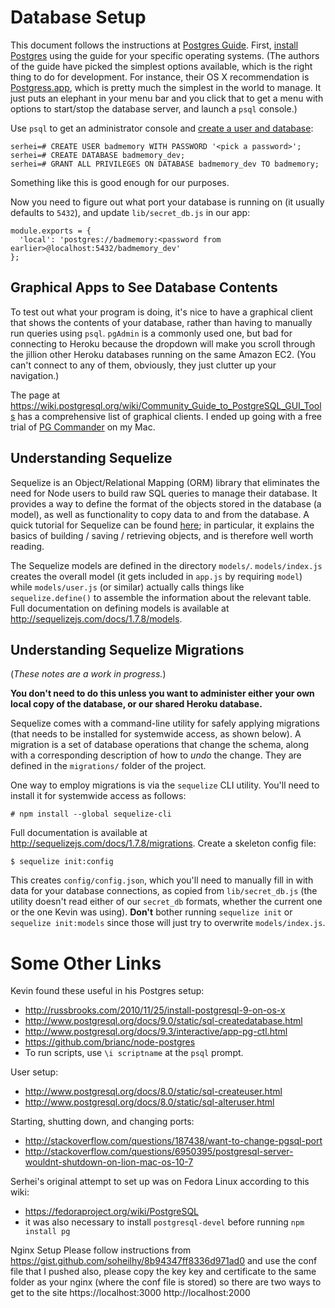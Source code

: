 # Database Setup

This document follows the instructions at [Postgres Guide](http://postgresguide.com/). First, [install Postgres](http://postgresguide.com/setup/install.html) using the guide for your specific operating systems. (The authors of the guide have picked the simplest options available, which is the right thing to do for development. For instance, their OS X recommendation is [Postgress.app](), which is pretty much the simplest in the world to manage. It just puts an elephant in your menu bar and you click that to get a menu with options to start/stop the database server, and launch a `psql` console.)

Use `psql` to get an administrator console and [create a user and database](http://postgresguide.com/setup/users.html):

    serhei=# CREATE USER badmemory WITH PASSWORD '<pick a password>';
    serhei=# CREATE DATABASE badmemory_dev;
    serhei=# GRANT ALL PRIVILEGES ON DATABASE badmemory_dev TO badmemory;

Something like this is good enough for our purposes.

Now you need to figure out what port your database is running on (it usually defaults to `5432`), and update `lib/secret_db.js` in our app:

    module.exports = {
      'local': 'postgres://badmemory:<password from earlier>@localhost:5432/badmemory_dev'
    };

## Graphical Apps to See Database Contents

To test out what your program is doing, it's nice to have a graphical client that shows the contents of your database, rather than having to manually run queries using `psql`. `pgAdmin` is a commonly used one, but bad for connecting to Heroku because the dropdown will make you scroll through the jillion other Heroku databases running on the same Amazon EC2. (You can't connect to any of them, obviously, they just clutter up your navigation.)

The page at https://wiki.postgresql.org/wiki/Community_Guide_to_PostgreSQL_GUI_Tools has a comprehensive list of graphical clients. I ended up going with a free trial of [PG Commander](https://eggerapps.at/pgcommander/) on my Mac.

## Understanding Sequelize

Sequelize is an Object/Relational Mapping (ORM) library that eliminates the need for Node users to build raw SQL queries to manage their database. It provides a way to define the format of the objects stored in the database (a model), as well as functionality to copy data to and from the database. A quick tutorial for Sequelize can be found [here](http://sequelizejs.com/articles/getting-started); in particular, it explains the basics of building / saving / retrieving objects, and is therefore well worth reading.

The Sequelize models are defined in the directory `models/`. `models/index.js` creates the overall model (it gets included in `app.js` by requiring `model`) while `models/user.js` (or similar) actually calls things like `sequelize.define()` to assemble the information about the relevant table. Full documentation on defining models is available at http://sequelizejs.com/docs/1.7.8/models.

<!-- TODOXXX further info on sequelize -->

## Understanding Sequelize Migrations

(*These notes are a work in progress.*)

**You don't need to do this unless you want to administer either your own local copy of the database, or our shared Heroku database.**

Sequelize comes with a command-line utility for safely applying migrations (that needs to be installed for systemwide access, as shown below). A migration is a set of database operations that change the schema, along with a corresponding description of how to _undo_ the change. They are defined in the `migrations/` folder of the project.

One way to employ migrations is via the `sequelize` CLI utility. You'll need to install it for systemwide access as follows:

    # npm install --global sequelize-cli

Full documentation is available at http://sequelizejs.com/docs/1.7.8/migrations. Create a skeleton config file:

    $ sequelize init:config

This creates `config/config.json`, which you'll need to manually fill in with data for your database connections, as copied from `lib/secret_db.js` (the utility doesn't read either of our `secret_db` formats, whether the current one or the one Kevin was using). **Don't** bother running `sequelize init` or `sequelize init:models` since those will just try to overwrite `models/index.js`.

<!-- TODOXXX some sample migrations corresponding to the changes we make -->

# Some Other Links

Kevin found these useful in his Postgres setup:
- http://russbrooks.com/2010/11/25/install-postgresql-9-on-os-x
- http://www.postgresql.org/docs/9.0/static/sql-createdatabase.html
- http://www.postgresql.org/docs/9.3/interactive/app-pg-ctl.html
- https://github.com/brianc/node-postgres
- To run scripts, use `\i scriptname` at the `psql` prompt.

User setup:
- http://www.postgresql.org/docs/8.0/static/sql-createuser.html
- http://www.postgresql.org/docs/8.0/static/sql-alteruser.html

Starting, shutting down, and changing ports:
- http://stackoverflow.com/questions/187438/want-to-change-pgsql-port
- http://stackoverflow.com/questions/6950395/postgresql-server-wouldnt-shutdown-on-lion-mac-os-10-7

Serhei's original attempt to set up was on Fedora Linux according to this wiki:
- https://fedoraproject.org/wiki/PostgreSQL
- it was also necessary to install `postgresql-devel` before running `npm install pg`

Nginx Setup
Please follow instructions from https://gist.github.com/soheilhy/8b94347ff8336d971ad0
and use the conf file that I pushed
also, please copy the key key and certificate to the same folder as your nginx (where the conf file is stored)
so there are two ways to get to the site
https://localhost:3000
http://localhost:2000
